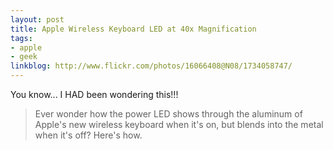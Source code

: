 ```yaml
---
layout: post
title: Apple Wireless Keyboard LED at 40x Magnification
tags:
- apple
- geek
linkblog: http://www.flickr.com/photos/16066408@N08/1734058747/
---
```


You know... I HAD been wondering this!!!

> Ever wonder how the power LED shows through the aluminum of Apple's
> new wireless keyboard when it's on, but blends into the metal when
> it's off? Here's how.
